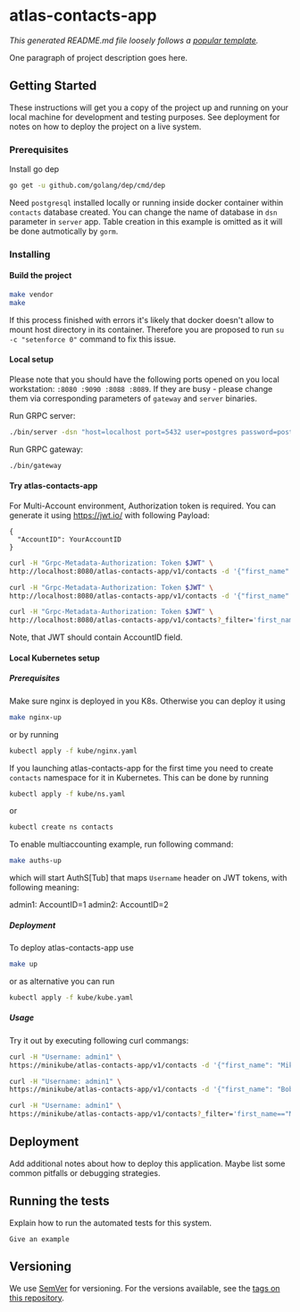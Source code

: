 # atlas-contacts-app

_This generated README.md file loosely follows a [popular template](https://gist.github.com/PurpleBooth/109311bb0361f32d87a2)._

One paragraph of project description goes here.

## Getting Started

These instructions will get you a copy of the project up and running on your local machine for development and testing purposes. See deployment for notes on how to deploy the project on a live system.

### Prerequisites

Install go dep

``` sh
go get -u github.com/golang/dep/cmd/dep
```

Need `postgresql` installed locally or running inside docker container within `contacts` database created.
You can change the name of database in `dsn` parameter in `server` app.
Table creation in this example is omitted as it will be done autmotically by `gorm`.

### Installing

#### Build the project

``` sh
make vendor
make
```

If this process finished with errors it's likely that docker doesn't allow to mount host directory in its container.
Therefore you are proposed to run `su -c "setenforce 0"` command to fix this issue.

#### Local setup

Please note that you should have the following ports opened on you local workstation: `:8080 :9090 :8088 :8089`.
If they are busy - please change them via corresponding parameters of `gateway` and `server` binaries.

Run GRPC server:

``` sh
./bin/server -dsn "host=localhost port=5432 user=postgres password=postgres sslmode=disable dbname=contacts"
```

Run GRPC gateway:

``` sh
./bin/gateway
```

#### Try atlas-contacts-app

For Multi-Account environment, Authorization token is required. You can generate it using https://jwt.io/ with following Payload:
```
{
  "AccountID": YourAccountID
}
```

``` sh
curl -H "Grpc-Metadata-Authorization: Token $JWT" \
http://localhost:8080/atlas-contacts-app/v1/contacts -d '{"first_name": "Mike", "email_address": "mike@gmail.com"}'
```

``` sh
curl -H "Grpc-Metadata-Authorization: Token $JWT" \
http://localhost:8080/atlas-contacts-app/v1/contacts -d '{"first_name": "Bob", "email_address": "john@gmail.com"}'
```

``` sh
curl -H "Grpc-Metadata-Authorization: Token $JWT" \
http://localhost:8080/atlas-contacts-app/v1/contacts?_filter='first_name=="Mike"'
```

Note, that JWT should contain AccountID field.

#### Local Kubernetes setup

##### Prerequisites

Make sure nginx is deployed in you K8s. Otherwise you can deploy it using

``` sh
make nginx-up
```

or by running

``` sh
kubectl apply -f kube/nginx.yaml
```

If you launching atlas-contacts-app for the first time you need to create `contacts` namespace for it in Kubernetes. This can be done by running

``` sh
kubectl apply -f kube/ns.yaml
```

or

``` sh
kubectl create ns contacts
```

To enable multiaccounting example, run following command:

``` sh
make auths-up
```

which will start AuthS[Tub] that maps `Username` header on JWT tokens, with following meaning:

admin1: AccountID=1
admin2: AccountID=2

##### Deployment

To deploy atlas-contacts-app use

``` sh
make up
```

or as alternative you can run

``` sh
kubectl apply -f kube/kube.yaml
```

##### Usage

Try it out by executing following curl commangs:

``` sh
curl -H "Username: admin1" \
https://minikube/atlas-contacts-app/v1/contacts -d '{"first_name": "Mike", "email_address": "mike@gmail.com"}'
```

``` sh
curl -H "Username: admin1" \
https://minikube/atlas-contacts-app/v1/contacts -d '{"first_name": "Bob", "email_address": "john@gmail.com"}'
```

``` sh
curl -H "Username: admin1" \
https://minikube/atlas-contacts-app/v1/contacts?_filter='first_name=="Mike"'
```

## Deployment

Add additional notes about how to deploy this application. Maybe list some common pitfalls or debugging strategies.

## Running the tests

Explain how to run the automated tests for this system.

```
Give an example
```

## Versioning

We use [SemVer](http://semver.org/) for versioning. For the versions available, see the [tags on this repository](https://github.com/your/project/tags).
